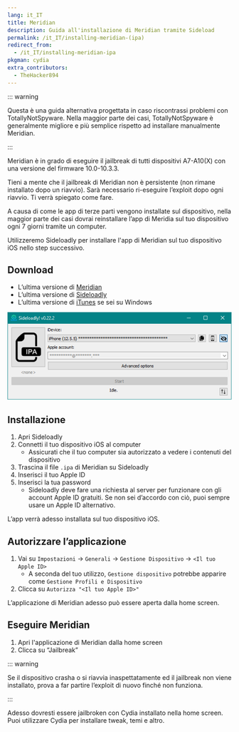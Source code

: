 ```yaml
---
lang: it_IT
title: Meridian
description: Guida all'installazione di Meridian tramite Sideload
permalink: /it_IT/installing-meridian-(ipa)
redirect_from:
  - /it_IT/installing-meridian-ipa
pkgman: cydia
extra_contributors:
  - TheHacker894
---
```


::: warning

Questa è una guida alternativa progettata in caso riscontrassi problemi con <router-link to="/it_IT/using-tns">TotallyNotSpyware</router-link>. Nella maggior parte dei casi, TotallyNotSpyware è generalmente migliore e più semplice rispetto ad installare manualmente Meridian.

:::

Meridian è in grado di eseguire il jailbreak di tutti dispositivi A7-A10(X) con una versione del firmware 10.0-10.3.3.

Tieni a mente che il jailbreak di Meridian non <router-link to="/it_IT/types-of-jailbreak/#semi-untethered-jailbreaks">è persistente</router-link> (non rimane installato dopo un riavvio). Sarà necessario ri-eseguire l’exploit dopo ogni riavvio. Ti verrà spiegato come fare.

A causa di come le app di terze parti vengono installate sul dispositivo, nella maggior parte dei casi dovrai reinstallare l’app di Meridia sul tuo dispositivo ogni 7 giorni tramite un computer.

Utilizzeremo Sideloadly per installare l'app di Meridian sul tuo dispositivo iOS nello step successivo.

## Download

- L’ultima versione di [Meridian](https://github.com/PsychoTea/MeridianJB/releases/download/v0.9-007/Meridian-v0.9-007.ipa)
- L’ultima versione di [Sideloadly](https://sideloadly.io/)
- L’ultima versione di [iTunes](https://www.apple.com/itunes/download/win32) se sei su Windows

![Uno screenshot dell’applicazione di Sideloadly (Windows)](/assets/images/sideloadly_win.png)

## Installazione

1. Apri Sideloadly
1. Connetti il tuo dispositivo iOS al computer
    - Assicurati che il tuo computer sia autorizzato a vedere i contenuti del dispositivo
1. Trascina il file `.ipa` di Meridian su Sideloadly
1. Inserisci il tuo Apple ID
1. Inserisci la tua password
    - Sideloadly deve fare una richiesta al server per funzionare con gli account Apple ID gratuiti. Se non sei d’accordo con ciò, puoi sempre usare un Apple ID alternativo.

L’app verrà adesso installata sul tuo dispositivo iOS.

## Autorizzare l’applicazione

1. Vai su `Impostazioni` -> `Generali` -> `Gestione Dispositivo` -> `<Il tuo Apple ID>`
    - A seconda del tuo utilizzo, `Gestione dispositivo` potrebbe apparire come `Gestione Profili e Dispositivo`
1. Clicca su `Autorizza "<Il tuo Apple ID>"`

L’applicazione di Meridian adesso può essere aperta dalla home screen.

## Eseguire Meridian

1. Apri l'applicazione di Meridian dalla home screen
1. Clicca su “Jailbreak”

::: warning

Se il dispositivo crasha o si riavvia inaspettatamente ed il jailbreak non viene installato, prova a far partire l’exploit di nuovo finché non funziona.

:::

Adesso dovresti essere jailbroken con Cydia installato nella home screen. Puoi utilizzare Cydia per installare <router-link to="/it_IT/faq/#what-are-tweaks">tweak</router-link>, temi e altro.
